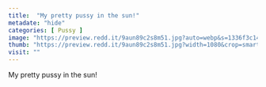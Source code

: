 ```yaml
---
title:  "My pretty pussy in the sun!"
metadate: "hide"
categories: [ Pussy ]
image: "https://preview.redd.it/9aun89c2s8m51.jpg?auto=webp&s=1336f3c144b2cc9e70e319a24c8ad3301fd7591d"
thumb: "https://preview.redd.it/9aun89c2s8m51.jpg?width=1080&crop=smart&auto=webp&s=81f0d63dc63d5603c6611bc3f6f94b433b627af5"
visit: ""
---
```

My pretty pussy in the sun!
